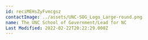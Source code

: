 ```yaml
---
id: reciMEHsZyFvmcgsz
contactImage: ../assets/UNC-SOG_Logo_Large-round.png
name: The UNC School of Government/Lead for NC
Last Modified: 2022-02-22T20:22:29.000Z
---
```


